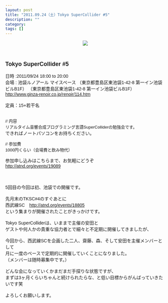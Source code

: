 ```yaml
---
layout: post
title: "2011.09.24（土）Tokyo SuperCollider #5"
description: ""
category: 
tags: []
---
```

 

<div class="separator" style="clear: both; margin-bottom: 0px; margin-left: 0px; margin-right: 0px; margin-top: 0px; text-align: center;"><a href="http://1.bp.blogspot.com/-2Ge23zJCICI/ThXe40A7d-I/AAAAAAAAAEE/oHphAhEB3w4/s1600/tksc_300.jpg" imageanchor="1" style="margin-left: 1em; margin-right: 1em;"><img border="0" src="http://1.bp.blogspot.com/-2Ge23zJCICI/ThXe40A7d-I/AAAAAAAAAEE/oHphAhEB3w4/s1600/tksc_300.jpg" style="cursor: move;" /></a></div><div style="margin-bottom: 0px; margin-left: 0px; margin-right: 0px; margin-top: 0px;"><span class="Apple-style-span" style="font-family: Arial, Helvetica, sans-serif;"><br /></span></div><div style="margin-bottom: 0px; margin-left: 0px; margin-right: 0px; margin-top: 0px;"><span class="Apple-style-span" style="font-family: Arial, Helvetica, sans-serif;"><br /></span></div><div style="margin-bottom: 0px; margin-left: 0px; margin-right: 0px; margin-top: 0px;"><span class="Apple-style-span" style="font-family: Arial, Helvetica, sans-serif;"><br /></span></div><div style="margin-bottom: 0px; margin-left: 0px; margin-right: 0px; margin-top: 0px;"><span class="Apple-style-span" style="font-family: Arial, Helvetica, sans-serif;"><span class="Apple-style-span" style="font-size: large;"><b>Tokyo SuperCollider #5</b></span></span></div><div style="margin-bottom: 0px; margin-left: 0px; margin-right: 0px; margin-top: 0px;"><span class="Apple-style-span" style="font-family: Arial, Helvetica, sans-serif;"><br /></span></div><div style="text-align: left;"><div style="margin-bottom: 0px; margin-left: 0px; margin-right: 0px; margin-top: 0px;"><span class="Apple-style-span" style="font-family: Arial, Helvetica, sans-serif;">日時 :2011/09/24 18:00 to 20:00</span></div></div><div style="margin-bottom: 0px; margin-left: 0px; margin-right: 0px; margin-top: 0px;"><span class="Apple-style-span" style="font-family: Arial, Helvetica, sans-serif;"></span></div><div style="margin-bottom: 0px; margin-left: 0px; margin-right: 0px; margin-top: 0px;"><span class="Apple-style-span" style="font-family: Arial, Helvetica, sans-serif;"></span></div><div style="margin-bottom: 0px; margin-left: 0px; margin-right: 0px; margin-top: 0px;"><span class="Apple-style-span" style="font-family: Arial, Helvetica, sans-serif;"></span></div><div style="font-family: Times; margin-bottom: 0px; margin-left: 0px; margin-right: 0px; margin-top: 0px; text-align: left;"><div style="margin-bottom: 0px; margin-left: 0px; margin-right: 0px; margin-top: 0px;"><span class="Apple-style-span" style="font-family: Arial, Helvetica, sans-serif;"><span class="Apple-style-span" style="font-family: Arial, Helvetica, sans-serif;">会場 : 池袋ルノアール マイスペース （東京都豊島区東池袋1-42-8 第一イン池袋ビルB1F） （東京都豊島区東池袋1-42-8 第一イン池袋ビルB1F）</span></span></div></div><div style="margin-bottom: 0px; margin-left: 0px; margin-right: 0px; margin-top: 0px; text-align: left;"><div style="margin-bottom: 0px; margin-left: 0px; margin-right: 0px; margin-top: 0px;"><span class="Apple-style-span" style="font-family: Arial, Helvetica, sans-serif;"><a href="http://www.ginza-renoir.co.jp/renoir/114.htm">http://www.ginza-renoir.co.jp/renoir/114.htm</a></span></div></div><div style="margin-bottom: 0px; margin-left: 0px; margin-right: 0px; margin-top: 0px;"></div><div style="text-align: left;"><div style="margin-bottom: 0px; margin-left: 0px; margin-right: 0px; margin-top: 0px;"><span class="Apple-style-span" style="font-family: Arial, Helvetica, sans-serif;"><strike><br /></strike></span></div><div style="margin-bottom: 0px; margin-left: 0px; margin-right: 0px; margin-top: 0px;"><span class="Apple-style-span" style="font-family: Arial, Helvetica, sans-serif;">定員：15+若干名</span></div></div><div style="text-align: left;"><div style="margin-bottom: 0px; margin-left: 0px; margin-right: 0px; margin-top: 0px;"><span class="Apple-style-span" style="font-family: Arial, Helvetica, sans-serif;"><br /></span></div></div><div style="margin-bottom: 0px; margin-left: 0px; margin-right: 0px; margin-top: 0px;"><span class="Apple-style-span" style="color: #222222; font-family: 'PT Sans Caption', Helvetica, 'ヒラギノ角ゴ Pro W3', HiraKakuProN-W3, 'Hiragino Kaku Gothic Pro', メイリオ, Meiryo, 'ＭＳ Ｐゴシック', sans-serif; font-size: 12px; line-height: 20px;"></span></div><div style="background-attachment: initial; background-clip: initial; background-color: transparent; background-image: initial; background-origin: initial; border-color: initial; border-color: initial; border-style: initial; border-top-style: none; border-width: initial; margin-bottom: 1em; margin-left: 0px; margin-right: 0px; margin-top: 0px; outline-color: initial; outline-style: initial; outline-width: 0px; padding-bottom: 0px; padding-left: 0px; padding-right: 0px; padding-top: 0px; vertical-align: baseline;"></div><div style="text-align: left;"><div style="margin-bottom: 0px; margin-left: 0px; margin-right: 0px; margin-top: 0px;"><span class="Apple-style-span" style="font-family: Arial, Helvetica, sans-serif;"><span class="Apple-style-span" style="font-size: small;">// 内容</span></span></div></div><div style="margin-bottom: 0px; margin-left: 0px; margin-right: 0px; margin-top: 0px;"><span class="Apple-style-span" style="font-family: Arial, Helvetica, sans-serif;"></span></div><div style="margin-bottom: 0px; margin-left: 0px; margin-right: 0px; margin-top: 0px;"><span class="Apple-style-span" style="font-family: Arial, Helvetica, sans-serif;"></span></div><div style="text-align: left;"><div style="margin-bottom: 0px; margin-left: 0px; margin-right: 0px; margin-top: 0px;"><span class="Apple-style-span" style="font-family: Arial, Helvetica, sans-serif;"><span class="Apple-style-span" style="font-size: small;">リアルタイム音響合成プログラミング言語SuperColliderの勉強会です。</span></span></div></div><div style="text-align: left;"><div style="margin-bottom: 0px; margin-left: 0px; margin-right: 0px; margin-top: 0px;"><span class="Apple-style-span" style="font-family: Arial, Helvetica, sans-serif;">できればノートパソコンをお持ちください。</span></div></div><div style="margin-bottom: 0px; margin-left: 0px; margin-right: 0px; margin-top: 0px;"></div><div style="background-attachment: initial; background-clip: initial; background-color: transparent; background-image: initial; background-origin: initial; border-color: initial; border-color: initial; border-style: initial; border-top-style: none; border-width: initial; margin-bottom: 1em; margin-left: 0px; margin-right: 0px; margin-top: 0px; outline-color: initial; outline-style: initial; outline-width: 0px; padding-bottom: 0px; padding-left: 0px; padding-right: 0px; padding-top: 0px; vertical-align: baseline;"></div><div style="text-align: left;"><div style="margin-bottom: 0px; margin-left: 0px; margin-right: 0px; margin-top: 0px;"><span class="Apple-style-span" style="font-family: Arial, Helvetica, sans-serif;"><span class="Apple-style-span" style="font-size: small;">// 参加費</span></span></div></div><div style="margin-bottom: 0px; margin-left: 0px; margin-right: 0px; margin-top: 0px;"><span class="Apple-style-span" style="font-family: Arial, Helvetica, sans-serif;"></span></div><div style="margin-bottom: 0px; margin-left: 0px; margin-right: 0px; margin-top: 0px;"><span class="Apple-style-span" style="font-family: Arial, Helvetica, sans-serif;"></span></div><div style="text-align: left;"><div style="margin-bottom: 0px; margin-left: 0px; margin-right: 0px; margin-top: 0px;"><span class="Apple-style-span" style="font-family: Arial, Helvetica, sans-serif;"><span class="Apple-style-span" style="font-size: small;">1000円くらい（会場費と飲み物代）</span></span></div></div><div style="margin-bottom: 0px; margin-left: 0px; margin-right: 0px; margin-top: 0px;"></div><div style="background-attachment: initial; background-clip: initial; background-color: transparent; background-image: initial; background-origin: initial; border-color: initial; border-color: initial; border-style: initial; border-top-style: none; border-width: initial; margin-bottom: 1em; margin-left: 0px; margin-right: 0px; margin-top: 0px; outline-color: initial; outline-style: initial; outline-width: 0px; padding-bottom: 0px; padding-left: 0px; padding-right: 0px; padding-top: 0px; vertical-align: baseline;"><div style="margin-bottom: 0px; margin-left: 0px; margin-right: 0px; margin-top: 0px;"><span class="Apple-style-span" style="font-family: Arial, Helvetica, sans-serif;"><span class="Apple-style-span" style="font-size: small;"></span></span></div></div><div style="margin-bottom: 0px; margin-left: 0px; margin-right: 0px; margin-top: 0px;"><span class="Apple-style-span" style="font-family: Arial, Helvetica, sans-serif;"></span></div><div style="margin-bottom: 0px; margin-left: 0px; margin-right: 0px; margin-top: 0px;"><span class="Apple-style-span" style="font-family: Arial, Helvetica, sans-serif;"></span></div><div style="background-attachment: initial; background-clip: initial; background-color: transparent; background-image: initial; background-origin: initial; border-color: initial; border-color: initial; border-style: initial; border-top-style: none; border-width: initial; margin-bottom: 1em; margin-left: 0px; margin-right: 0px; margin-top: 0px; outline-color: initial; outline-style: initial; outline-width: 0px; padding-bottom: 0px; padding-left: 0px; padding-right: 0px; padding-top: 0px; text-align: left; vertical-align: baseline;"><div style="margin-bottom: 0px; margin-left: 0px; margin-right: 0px; margin-top: 0px;"><span class="Apple-style-span" style="font-family: Arial, Helvetica, sans-serif;">参加申し込みはこちらまで、お気軽にどうぞ</span></div><div style="margin-bottom: 0px; margin-left: 0px; margin-right: 0px; margin-top: 0px;"><span class="Apple-style-span" style="font-family: Arial, Helvetica, sans-serif;"><a href="http://atnd.org/events/19089">http://atnd.org/events/19089</a></span></div><div style="margin-bottom: 0px; margin-left: 0px; margin-right: 0px; margin-top: 0px;"><span class="Apple-style-span" style="font-family: Arial, Helvetica, sans-serif;"><br /></span></div><div style="margin-bottom: 0px; margin-left: 0px; margin-right: 0px; margin-top: 0px;"><span class="Apple-style-span" style="font-family: Arial, Helvetica, sans-serif;"><br /></span></div><div style="margin-bottom: 0px; margin-left: 0px; margin-right: 0px; margin-top: 0px;"><span class="Apple-style-span" style="font-family: Arial, Helvetica, sans-serif;"><br /></span></div><div style="margin-bottom: 0px; margin-left: 0px; margin-right: 0px; margin-top: 0px;"><span class="Apple-style-span" style="font-family: Arial, Helvetica, sans-serif;">5回目の今回は初、池袋での開催です。</span></div><div style="margin-bottom: 0px; margin-left: 0px; margin-right: 0px; margin-top: 0px;"><span class="Apple-style-span" style="font-family: Arial, Helvetica, sans-serif;"><br /></span></div><div style="margin-bottom: 0px; margin-left: 0px; margin-right: 0px; margin-top: 0px;"><span class="Apple-style-span" style="font-family: Arial, Helvetica, sans-serif;">先月末のTKSC#4のすぐあとに</span></div><div style="margin-bottom: 0px; margin-left: 0px; margin-right: 0px; margin-top: 0px;"><span class="Apple-style-span" style="font-family: Arial, Helvetica, sans-serif;">西武線SC　</span><span class="Apple-style-span" style="font-family: Arial, Helvetica, sans-serif;"><a href="http://atnd.org/events/18805">http://atnd.org/events/18805</a></span></div><div style="margin-bottom: 0px; margin-left: 0px; margin-right: 0px; margin-top: 0px;"><span class="Apple-style-span" style="font-family: Arial, Helvetica, sans-serif;">という集まりが開催されたことがきっかけです。</span></div><div style="margin-bottom: 0px; margin-left: 0px; margin-right: 0px; margin-top: 0px;"><span class="Apple-style-span" style="font-family: Arial, Helvetica, sans-serif;"><br /></span></div><div style="margin-bottom: 0px; margin-left: 0px; margin-right: 0px; margin-top: 0px;"><span class="Apple-style-span" style="font-family: Arial, Helvetica, sans-serif;">Tokyo SuperColliderは、いままで主催の安田と</span></div><div style="margin-bottom: 0px; margin-left: 0px; margin-right: 0px; margin-top: 0px;"><span class="Apple-style-span" style="font-family: Arial, Helvetica, sans-serif;">ゲストや</span><span class="Apple-style-span" style="font-family: Arial, Helvetica, sans-serif;">何人かの貴重な協力者とで細々と不定期に開催してきましたが、</span></div><div style="margin-bottom: 0px; margin-left: 0px; margin-right: 0px; margin-top: 0px;"><span class="Apple-style-span" style="font-family: Arial, Helvetica, sans-serif;"><br /></span></div><div style="margin-bottom: 0px; margin-left: 0px; margin-right: 0px; margin-top: 0px;"><span class="Apple-style-span" style="font-family: Arial, Helvetica, sans-serif;">今回から、西武線SCを企画した二人、齋藤、森、そして安田を主催メンバーとして</span></div><div style="margin-bottom: 0px; margin-left: 0px; margin-right: 0px; margin-top: 0px;"><span class="Apple-style-span" style="font-family: Arial, Helvetica, sans-serif;">月に一度のペースで定期的に開催していくことになりました。</span></div><div style="margin-bottom: 0px; margin-left: 0px; margin-right: 0px; margin-top: 0px;"><span class="Apple-style-span" style="font-family: Arial, Helvetica, sans-serif;">（メンバーは随時募集中です。）</span></div><div style="margin-bottom: 0px; margin-left: 0px; margin-right: 0px; margin-top: 0px;"><span class="Apple-style-span" style="font-family: Arial, Helvetica, sans-serif;"><br /></span></div><div style="margin-bottom: 0px; margin-left: 0px; margin-right: 0px; margin-top: 0px;"><span class="Apple-style-span" style="font-family: Arial, Helvetica, sans-serif;">どんな会になっていくかまだまだ手探りな状態ですが、</span></div><div style="margin-bottom: 0px; margin-left: 0px; margin-right: 0px; margin-top: 0px;"><span class="Apple-style-span" style="font-family: Arial, Helvetica, sans-serif;">まずは3ヶ月くらいちゃんと続けられたらな、と低い目標からがんばっていきたいです笑</span></div><div style="margin-bottom: 0px; margin-left: 0px; margin-right: 0px; margin-top: 0px;"><span class="Apple-style-span" style="font-family: Arial, Helvetica, sans-serif;"><br /></span></div><div style="margin-bottom: 0px; margin-left: 0px; margin-right: 0px; margin-top: 0px;"><span class="Apple-style-span" style="font-family: Arial, Helvetica, sans-serif;">よろしくお願いします。</span></div><div style="margin-bottom: 0px; margin-left: 0px; margin-right: 0px; margin-top: 0px;"><span class="Apple-style-span" style="font-family: Arial, Helvetica, sans-serif;"><br /></span></div></div>
